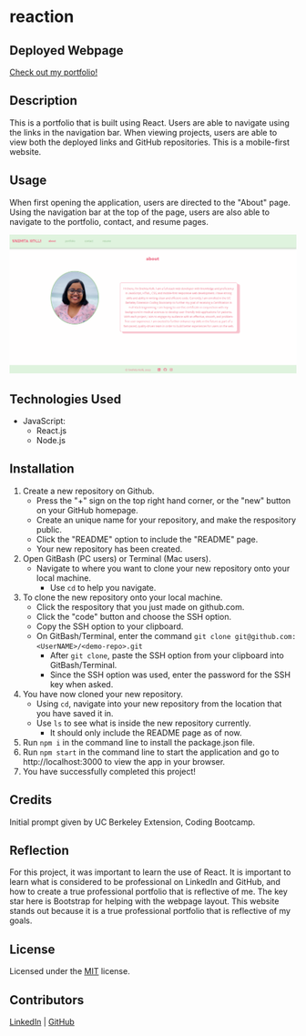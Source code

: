 # reaction

## Deployed Webpage

[Check out my portfolio!](https://snehitak20.github.io/reaction/)

## Description

This is a portfolio that is built using React. Users are able to navigate using the links in the navigation bar. When viewing projects, users are able to view both the deployed links and GitHub repositories. This is a mobile-first website.

## Usage

When first opening the application, users are directed to the "About" page. Using the navigation bar at the top of the page, users are also able to navigate to the portfolio, contact, and resume pages.

<img src="./src/assets/imgs/portfolio.png" alt="Portfolio">

## Technologies Used

* JavaScript: 
    * React.js
    * Node.js

## Installation

1. Create a new repository on Github. 
    - Press the "+" sign on the top right hand corner, or the "new" button on your GitHub homepage. 
    - Create an unique name for your repository, and make the respository public. 
    - Click the "README" option to include the "README" page. 
    - Your new repository has been created.
2. Open GitBash (PC users) or Terminal (Mac users).
    - Navigate to where you want to clone your new repository onto your local machine. 
        - Use `cd` to help you navigate. 
3. To clone the new repository onto your local machine. 
    - Click the respository that you just made on github.com.
    - Click the "code" button and choose the SSH option. 
    - Copy the SSH option to your clipboard. 
    - On GitBash/Terminal, enter the command `git clone git@github.com:<UserNAME>/<demo-repo>.git`
        - After `git clone`, paste the SSH option from your clipboard into GitBash/Terminal.
        - Since the SSH option was used, enter the password for the SSH key when asked. 
4. You have now cloned your new repository.
    - Using `cd`, navigate into your new repository from the location that you have saved it in. 
    - Use `ls` to see what is inside the new repository currently. 
        - It should only include the README page as of now.
5. Run `npm i` in the command line to install the package.json file.
6. Run `npm start` in the command line to start the application and go to http://localhost:3000 to view the app in your browser.
7. You have successfully completed this project!

## Credits

Initial prompt given by UC Berkeley Extension, Coding Bootcamp. 

## Reflection

For this project, it was important to learn the use of React. It is important to learn what is considered to be professional on LinkedIn and GitHub, and how to create a true professional portfolio that is reflective of me. The key star here is Bootstrap for helping with the webpage layout.  This website stands out because it is a true professional portfolio that is reflective of my goals. 

## License

Licensed under the [MIT](https://choosealicense.com/licenses/mit/#) license.

## Contributors 

[LinkedIn](https://www.linkedin.com/in/snehita-kolli-0abb23b1/) | [GitHub](https://github.com/snehitak20)
